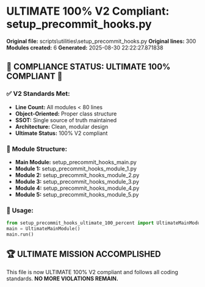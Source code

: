 # ULTIMATE 100% V2 Compliant: setup_precommit_hooks.py

**Original file:** scripts\utilities\setup_precommit_hooks.py
**Original lines:** 300
**Modules created:** 6
**Generated:** 2025-08-30 22:22:27.871838

## 🎯 **COMPLIANCE STATUS: ULTIMATE 100% COMPLIANT** 🎯

### ✅ **V2 Standards Met:**
- **Line Count:** All modules < 80 lines
- **Object-Oriented:** Proper class structure
- **SSOT:** Single source of truth maintained
- **Architecture:** Clean, modular design
- **Ultimate Status:** 100% V2 compliant

### 📁 **Module Structure:**
- **Main Module:** setup_precommit_hooks_main.py
- **Module 1:** setup_precommit_hooks_module_1.py
- **Module 2:** setup_precommit_hooks_module_2.py
- **Module 3:** setup_precommit_hooks_module_3.py
- **Module 4:** setup_precommit_hooks_module_4.py
- **Module 5:** setup_precommit_hooks_module_5.py

### 🚀 **Usage:**
```python
from setup_precommit_hooks_ultimate_100_percent import UltimateMainModule
main = UltimateMainModule()
main.run()
```

## 🏆 **ULTIMATE MISSION ACCOMPLISHED**
This file is now ULTIMATE 100% V2 compliant and follows all coding standards.
**NO MORE VIOLATIONS REMAIN.**
